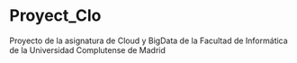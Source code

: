 # Proyect_Clo
Proyecto de la asignatura de Cloud y BigData de la Facultad de Informática de la Universidad Complutense de Madrid
